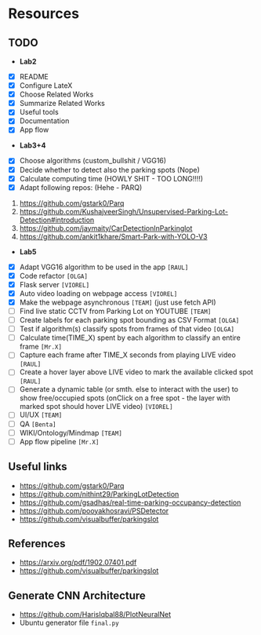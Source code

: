 # Resources

## TODO
- **Lab2**  
- [x] README  
- [x] Configure LateX
- [x] Choose Related Works  
- [x] Summarize Related Works
- [x] Useful tools
- [x] Documentation  
- [x] App flow  
  
- **Lab3+4** 
- [x] Choose algorithms (custom_bullshit / VGG16)
- [x] Decide whether to detect also the parking spots (Nope)
- [x] Calculate computing time (HOWLY SHIT - TOO LONG!!!!)
- [x] Adapt following repos:  (Hehe - PARQ)
1. https://github.com/gstark0/Parq
2. https://github.com/KushajveerSingh/Unsupervised-Parking-Lot-Detection#introduction
3. https://github.com/jaymaity/CarDetectionInParkinglot
4. https://github.com/ankit1khare/Smart-Park-with-YOLO-V3

- **Lab5**
- [x] Adapt VGG16 algorithm to be used in the app `[RAUL]`
- [x] Code refactor `[OLGA]`
- [x] Flask server `[VIOREL]`
- [x] Auto video loading on webpage access `[VIOREL]`
- [x] Make the webpage asynchronous `[TEAM]` (just use fetch API)
- [ ] Find live static CCTV from Parking Lot on YOUTUBE `[TEAM]`
- [ ] Create labels for each parking spot bounding as CSV Format `[OLGA]`
- [ ] Test if algorithm(s) classify spots from frames of that video `[OLGA]`
- [ ] Calculate time(TIME_X) spent by each algorithm to classify an entire frame `[Mr.X]`
- [ ] Capture each frame after TIME_X seconds from playing LIVE video `[RAUL]`
- [ ] Create a hover layer above LIVE video to mark the available clicked spot `[RAUL]`
- [ ] Generate a dynamic table (or smth. else to interact with the user) to show free/occupied spots (onClick on a free spot - the layer with marked spot should hover LIVE video)  `[VIOREL]`
- [ ] UI/UX `[TEAM]`
- [ ] QA `[Benta]`
- [ ] WIKI/Ontology/Mindmap `[TEAM]`
- [ ] App flow pipeline `[Mr.X]`

## Useful links
- https://github.com/gstark0/Parq
- https://github.com/nithint29/ParkingLotDetection
- https://github.com/gsadhas/real-time-parking-occupancy-detection
- https://github.com/pooyakhosravi/PSDetector
- https://github.com/visualbuffer/parkingslot

## References
- https://arxiv.org/pdf/1902.07401.pdf
- https://github.com/visualbuffer/parkingslot


## Generate CNN Architecture
- https://github.com/HarisIqbal88/PlotNeuralNet
- Ubuntu generator file `final.py`
